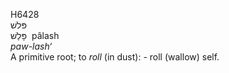 <body>
  <p>H6428<br>  פּלשׁ  <br> פָּלַשׁ  ‎  pâlash  <br><i>paw-lash‘ </i><br>A primitive root; to <i>roll</i> (in dust): - roll (wallow) self.<br></p>
 </body>